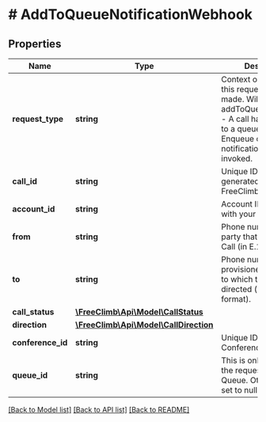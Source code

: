 # # AddToQueueNotificationWebhook

## Properties

Name | Type | Description | Notes
------------ | ------------- | ------------- | -------------
**request_type** | **string** | Context or reason why this request is being made. Will be addToQueueNotification - A call has been added to a queue and the Enqueue command’s notificationUrl is being invoked. | [optional]
**call_id** | **string** | Unique ID for this Call, generated by FreeClimb. | [optional]
**account_id** | **string** | Account ID associated with your account. | [optional]
**from** | **string** | Phone number of the party that initiated the Call (in E.164 format). | [optional]
**to** | **string** | Phone number provisioned to you and to which this Call is directed (in E.164 format). | [optional]
**call_status** | [**\FreeClimb\Api\Model\CallStatus**](CallStatus.md) |  | [optional]
**direction** | [**\FreeClimb\Api\Model\CallDirection**](CallDirection.md) |  | [optional]
**conference_id** | **string** | Unique ID of the Conference. | [optional]
**queue_id** | **string** | This is only populated if the request pertains to a Queue. Otherwise, it is set to null. | [optional]

[[Back to Model list]](../../README.md#models) [[Back to API list]](../../README.md#endpoints) [[Back to README]](../../README.md)
